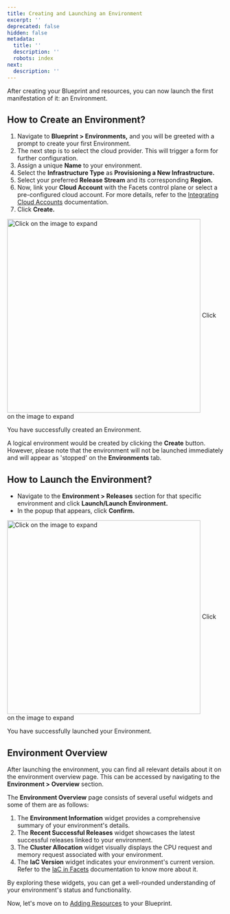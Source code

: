 ```yaml
---
title: Creating and Launching an Environment
excerpt: ''
deprecated: false
hidden: false
metadata:
  title: ''
  description: ''
  robots: index
next:
  description: ''
---
```

After creating your Blueprint and resources, you can now launch the first manifestation of it: an Environment.

## How to Create an Environment?

1. Navigate to **Blueprint > Environments,** and you will be greeted with a prompt to create your first Environment.
2. The next step is to select the cloud provider. This will trigger a form for further configuration.
3. Assign a unique **Name** to your environment.
4. Select the **Infrastructure Type** as **Provisioning a New Infrastructure.**
5. Select your preferred **Release Stream** and its corresponding **Region.**
6. Now, link your **Cloud Account** with the Facets control plane or select a pre-configured cloud account. For more details, refer to the [Integrating Cloud Accounts](https://readme.facets.cloud/docs/integrating-cloud-accounts) documentation.
7. Click **Create.**

<Image alt="Click on the image to expand" align="center" width="450px" border={true} src="https://files.readme.io/d32bb39-pet_-_create_env.gif">
  Click on the image to expand
</Image>

You have successfully created an Environment.

A logical environment would be created by clicking the **Create** button. However, please note that the environment will not be launched immediately and will appear as 'stopped' on the **Environments** tab.

## How to Launch the Environment?

* Navigate to the **Environment > Releases** section for that specific environment and click **Launch/Launch Environment.**
* In the popup that appears, click **Confirm.**

<Image alt="Click on the image to expand" align="center" width="450px" border={true} src="https://files.readme.io/769ef01-pet_-_launch_env.gif">
  Click on the image to expand
</Image>

You have successfully launched your Environment.

## Environment Overview

After launching the environment, you can find all relevant details about it on the environment overview page. This can be accessed by navigating to the **Environment > Overview** section.

The **Environment Overview** page consists of several useful widgets and some of them are as follows:

1. The **Environment Information** widget provides a comprehensive summary of your environment's details.
2. The **Recent Successful Releases** widget showcases the latest successful releases linked to your environment.
3. The **Cluster Allocation** widget visually displays the CPU request and memory request associated with your environment.
4. The **IaC Version** widget indicates your environment's current version. Refer to the [IaC in Facets](https://readme.facets.cloud/docs/iac-using-facets) documentation to know more about it.

By exploring these widgets, you can get a well-rounded understanding of your environment's status and functionality.

Now, let's move on to [Adding Resources](doc:pet-clinic-adding-resources) to your Blueprint.

